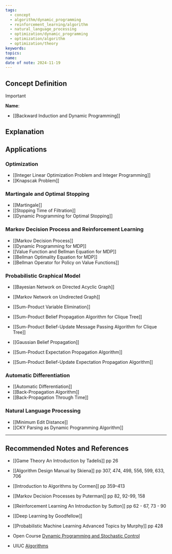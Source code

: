 ```yaml
---
tags:
  - concept
  - algorithm/dynamic_programming
  - reinforcement_learning/algorithm
  - natural_language_processing
  - optimization/dynamic_programming
  - optimization/algorithm
  - optimization/theory
keywords: 
topics: 
name: 
date of note: 2024-11-19
---
```


## Concept Definition

>[!important]
>**Name**: 



- [[Backward Induction and Dynamic Programming]]

## Explanation



## Applications


### Optimization

- [[Integer Linear Optimization Problem and Integer Programming]]
- [[Knapscak Problem]]


### Martingale and Optimal Stopping

- [[Martingale]]
- [[Stopping Time of Filtration]]
- [[Dynamic Programming for Optimal Stopping]]


### Markov Decision Process and Reinforcement Learning

- [[Markov Decision Process]]
- [[Dynamic Programming for MDP]]
- [[Value Function and Bellman Equation for MDP]]
- [[Bellman Optimality Equation for MDP]]
- [[Bellman Operator for Policy on Value Functions]]


### Probabilistic Graphical Model

- [[Bayesian Network on Directed Acyclic Graph]]
- [[Markov Network on Undirected Graph]]

- [[Sum-Product Variable Elimination]]
- [[Sum-Product Belief Propagation Algorithm for Clique Tree]]
- [[Sum-Product Belief-Update Message Passing Algorithm for Clique Tree]]
- [[Gaussian Belief Propagation]]
- [[Sum-Product Expectation Propagation Algorithm]]
- [[Sum-Product Belief-Update Expectation Propagation Algorithm]]


### Automatic Differentiation

- [[Automatic Differentiation]]
- [[Back-Propagation Algorithm]]
- [[Back-Propagation Through Time]]


### Natural Language Processing

- [[Minimum Edit Distance]]
- [[CKY Parsing as Dynamic Programming Algorithm]]



-----------
##  Recommended Notes and References


- [[Game Theory An Introduction by Tadelis]] pp 26

- [[Algorithm Design Manual by Skiena]] pp 307, 474, 498, 556, 599, 633, 706
- [[Introduction to Algorithms by Cormen]] pp 359–413


- [[Markov Decision Processes by Puterman]] pp 82, 92-99, 158
- [[Reinforcement Learning An Introduction by Sutton]] pp 62 - 67, 73 - 90

- [[Deep Learning by Goodfellow]]
- [[Probabilistic Machine Learning Advanced Topics by Murphy]] pp 428


- Open Course [Dynamic Programming and Stochastic Control](https://ocw.mit.edu/courses/6-231-dynamic-programming-and-stochastic-control-fall-2015/)
- UIUC  [Algorithms](http://jeffe.cs.illinois.edu/teaching/algorithms/book/Algorithms-JeffE.pdf)

